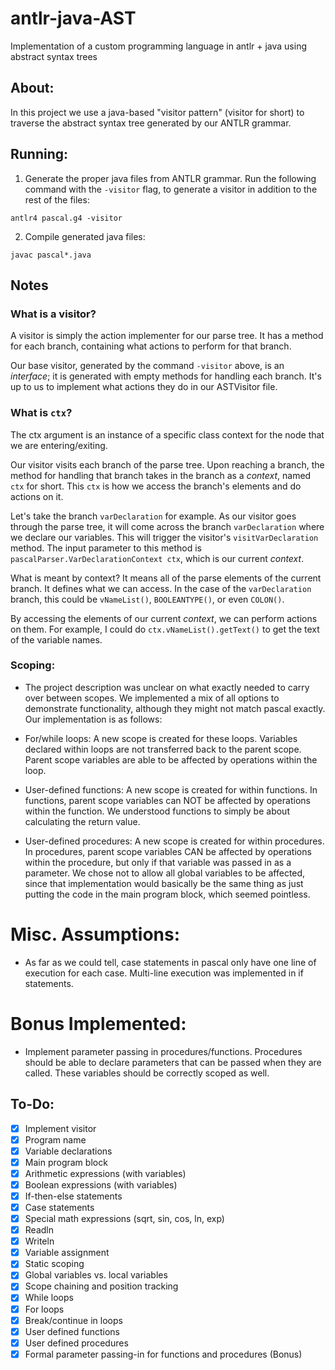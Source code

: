 # antlr-java-AST
Implementation of a custom programming language in antlr + java using abstract syntax trees

## About:
In this project we use a java-based "visitor pattern" (visitor for short) to traverse the abstract syntax tree generated by our ANTLR grammar.

## Running:
1. Generate the proper java files from ANTLR grammar. Run the following command with the ```-visitor``` flag, to generate a visitor in addition to the rest of the files:
```
antlr4 pascal.g4 -visitor
```
2. Compile generated java files:
```
javac pascal*.java
```
## Notes

### What is a visitor?

A visitor is simply the action implementer for our parse tree. It has a method for each branch, containing what actions to perform for that branch.

Our base visitor, generated by the command ```-visitor``` above, is an *interface*; it is generated with empty methods for handling each branch. It's up to us to implement what actions they do in our ASTVisitor file.

### What is ```ctx```?

The ctx argument is an instance of a specific class context for the node that we are entering/exiting. 

Our visitor visits each branch of the parse tree. Upon reaching a branch, the method for handling that branch takes in the branch as a *context*, named ```ctx``` for short. This ```ctx``` is how we access the branch's elements and do actions on it.

Let's take the branch ```varDeclaration``` for example. As our visitor goes through the parse tree, it will come across the branch ```varDeclaration``` where we declare our variables. This will trigger the visitor's ```visitVarDeclaration``` method. The input parameter to this method is ```pascalParser.VarDeclarationContext ctx```, which is our current *context*.

What is meant by context? It means all of the parse elements of the current branch. It defines what we can access. In the case of the ```varDeclaration``` branch, this could be ```vNameList()```, ```BOOLEANTYPE()```, or even ```COLON()```. 

By accessing the elements of our current *context*, we can perform actions on them. For example, I could do ```ctx.vNameList().getText()``` to get the text of the variable names.

### Scoping:
- The project description was unclear on what exactly needed to carry over between scopes. We implemented a mix of
  all options to demonstrate functionality, although they might not match pascal exactly. Our implementation is as
  follows:

 - For/while loops: A new scope is created for these loops. Variables declared within loops are not transferred
  back to the parent scope. Parent scope variables are able to be affected by operations within the loop.

  - User-defined functions: A new scope is created for within functions. In functions, parent scope variables can
    NOT be affected by operations within the function. We understood functions to simply be about calculating the
    return value.

  - User-defined procedures: A new scope is created for within procedures. In procedures, parent scope variables
    CAN be affected by operations within the procedure, but only if that variable was passed in as a parameter. We
    chose not to allow all global variables to be affected, since that implementation would basically be the same
    thing as just putting the code in the main program block, which seemed pointless.

# Misc. Assumptions:
- As far as we could tell, case statements in pascal only have one line of execution for each case. Multi-line
  execution was implemented in if statements.

# Bonus Implemented:
- Implement parameter passing in procedures/functions. Procedures should be able to declare parameters that can be
  passed when they are called. These variables should be correctly scoped as well.

## To-Do:

- [x] Implement visitor
- [x] Program name
- [x] Variable declarations
- [x] Main program block
- [x] Arithmetic expressions (with variables)
- [x] Boolean expressions (with variables)
- [x] If-then-else statements
- [x] Case statements
- [x] Special math expressions (sqrt, sin, cos, ln, exp)
- [x] Readln
- [x] Writeln
- [x] Variable assignment
- [x] Static scoping
- [x] Global variables vs. local variables
- [x] Scope chaining and position tracking
- [x] While loops
- [x] For loops
- [x] Break/continue in loops
- [x] User defined functions
- [x] User defined procedures
- [x] Formal parameter passing-in for functions and procedures (Bonus)

